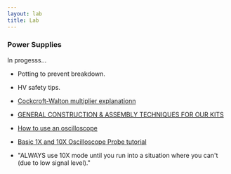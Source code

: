 ```yaml
---
layout: lab
title: Lab
---
```


### Power Supplies

<div class="alert alert-danger">In progesss...</div>

- Potting to prevent breakdown.
- HV safety tips.
- [Cockcroft-Walton multiplier explanationn](http://www.youtube.com/watch?v=ep3D_LC2UzU)
- [GENERAL CONSTRUCTION & ASSEMBLY TECHNIQUES FOR OUR KITS](http://www.amazing1.com/content/GCAT1.pdf)
- [How to use an oscilloscope](https://www.youtube.com/watch?v=CzY2abWCVTY)
- [Basic 1X and 10X Oscilloscope Probe tutorial](https://www.youtube.com/watch?v=SX4HGNWBe5M)

- "ALWAYS use 10X mode until you run into a situation where﻿ you can't (due to low signal level)."